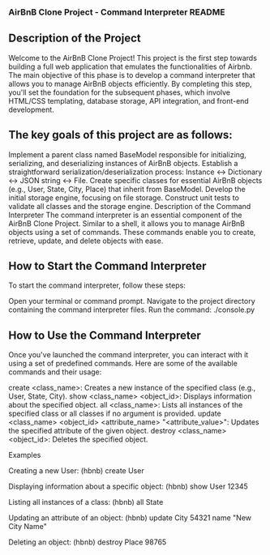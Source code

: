 ### AirBnB Clone Project - Command Interpreter README

## Description of the Project
Welcome to the AirBnB Clone Project! This project is the first step towards building a full web application that emulates the functionalities of Airbnb. The main objective of this phase is to develop a command interpreter that allows you to manage AirBnB objects efficiently. By completing this step, you'll set the foundation for the subsequent phases, which involve HTML/CSS templating, database storage, API integration, and front-end development.

## The key goals of this project are as follows:

Implement a parent class named BaseModel responsible for initializing, serializing, and deserializing instances of AirBnB objects.
Establish a straightforward serialization/deserialization process: Instance <-> Dictionary <-> JSON string <-> File.
Create specific classes for essential AirBnB objects (e.g., User, State, City, Place) that inherit from BaseModel.
Develop the initial storage engine, focusing on file storage.
Construct unit tests to validate all classes and the storage engine.
Description of the Command Interpreter
The command interpreter is an essential component of the AirBnB Clone Project. Similar to a shell, it allows you to manage AirBnB objects using a set of commands. These commands enable you to create, retrieve, update, and delete objects with ease.

## How to Start the Command Interpreter
To start the command interpreter, follow these steps:

Open your terminal or command prompt.
Navigate to the project directory containing the command interpreter files.
Run the command: ./console.py

## How to Use the Command Interpreter
Once you've launched the command interpreter, you can interact with it using a set of predefined commands. Here are some of the available commands and their usage:

create <class_name>: Creates a new instance of the specified class (e.g., User, State, City).
show <class_name> <object_id>: Displays information about the specified object.
all <class_name>: Lists all instances of the specified class or all classes if no argument is provided.
update <class_name> <object_id> <attribute_name> "<attribute_value>": Updates the specified attribute of the given object.
destroy <class_name> <object_id>: Deletes the specified object.

Examples


Creating a new User:
(hbnb) create User

Displaying information about a specific object:
(hbnb) show User 12345

Listing all instances of a class:
(hbnb) all State

Updating an attribute of an object:
(hbnb) update City 54321 name "New City Name"

Deleting an object:
(hbnb) destroy Place 98765